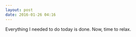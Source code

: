```yaml
---
layout: post
date: 2016-01-26 04:16
---
```

Everything I needed to do today is done. Now, time to relax.
